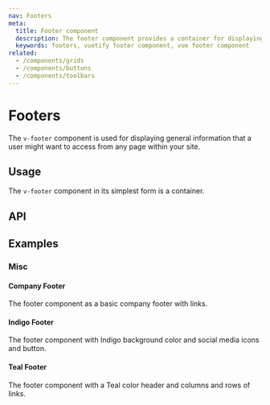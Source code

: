 ```yaml
---
nav: Footers
meta:
  title: Footer component
  description: The footer component provides a container for displaying additional navigation information about a site.
  keywords: footers, vuetify footer component, vue footer component
related:
  - /components/grids
  - /components/buttons
  - /components/toolbars
---
```


# Footers

The `v-footer` component is used for displaying general information that a user might want to access from any page within your site.

## Usage

The `v-footer` component in its simplest form is a container.

<usage name="v-footer" />

<entry />

## API

<api-inline />

## Examples

### Misc

#### Company Footer

The footer component as a basic company footer with links.

<example file="v-footer/misc-company-footer" />

#### Indigo Footer

The footer component with Indigo background color and social media icons and button.

<example file="v-footer/misc-indigo-footer" />

#### Teal Footer

The footer component with a Teal color header and columns and rows of links.

<example file="v-footer/misc-teal-footer" />

